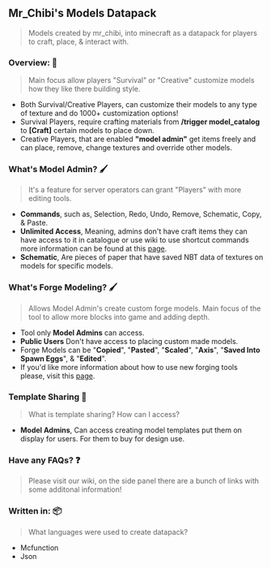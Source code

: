 ##  Mr_Chibi's Models Datapack
> Models created by mr_chibi, into minecraft as a datapack for players to craft, place, & interact with.

###  Overview: 💭 
> Main focus allow players "Survival" or "Creative" customize models how they like there building style.

* Both Survival/Creative Players, can customize their models to any type of texture and do 1000+ customization options!
* Survival Players, require crafting materials from **/trigger model_catalog** to **[Craft]** certain models to place down.
* Creative Players, that are enabled **"model admin"** get items freely and can place, remove, change textures and override other models.

###  What's Model Admin? 🖌️ 
> It's a feature for server operators can grant "Players" with more editing tools.

* **Commands**, such as, Selection, Redo, Undo, Remove, Schematic, Copy, & Paste.
* **Unlimited Access**, Meaning, admins don't have craft items they can have access to it in catalogue or use wiki to use shortcut commands more information can be found at this [page](https://github.com/mr-chibi/models/wiki/Model-IDs).
* **Schematic**, Are pieces of paper that have saved NBT data of textures on models for specific models.

###  What's Forge Modeling? 🖌️
> Allows Model Admin's create custom forge models. Main focus of the tool to allow more blocks into game and adding depth.
* Tool only **Model Admins** can access.
* **Public Users** Don't have access to placing custom made models.
* Forge Models can be "**Copied**", "**Pasted**", "**Scaled**", "**Axis**", "**Saved Into Spawn Eggs**", & "**Edited**".
* If you'd like more information about how to use new forging tools please, visit this [page](https://github.com/mr-chibi/models/wiki/How-to-use-Forging).


###  Template Sharing 🎁 
> What is template sharing? How can I access?
* **Model Admins**, Can access creating model templates put them on display for users. For them to buy for design use.

###  Have any FAQs? ❓ 
> Please visit our wiki, on the side panel there are a bunch of links with some additonal information!

###  Written in: 📦 
> What languages were used to create datapack?
* Mcfunction
* Json
